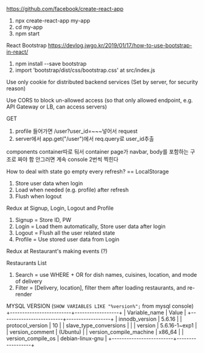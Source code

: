 https://github.com/facebook/create-react-app
1. npx create-react-app my-app
2. cd my-app
3. npm start

React Bootstrap
https://devlog.jwgo.kr/2019/01/17/how-to-use-bootstrap-in-react/
1. npm install --save bootstrap
2. import 'bootstrap/dist/css/bootstrap.css' at src/index.js

Use only cookie for distributed backend services
(Set by server, for security reason)

Use CORS to block un-allowed access
(so that only allowed endpoint, e.g. API Gateway or LB, can access servers)

GET
1. profile 들어가면 /user?user_id=~~~넣어서 request
2. server에서 app.get("/user")에서 req.query로 user_id추출

components container따로 둬서
container page가 navbar, body를 포함하는 구조로 짜야 함
안그러면 계속 console 2번씩 찍힌다

How to deal with state go empty every refresh?
== LocalStorage
1. Store user data when login
2. Load when needed (e.g. profile) after refresh
3. Flush when logout

Redux at Signup, Login, Logout and Profile
1. Signup = Store ID, PW
2. Login = Load them automatically, Store user data after login
3. Logout = Flush all the user related state
4. Profile = Use stored user data from Login

Redux at Restaurant's making events (?)

Restaurants List
1. Search = use WHERE + OR for dish names, cuisines, location, and mode of delivery
2. Filter = [Delivery, location], filter them after loading restaurants, and re-render

MYSQL VERSION (`SHOW VARIABLES LIKE "%version%";` from mysql console)
+-------------------------+------------------+
| Variable_name           | Value            |
+-------------------------+------------------+
| innodb_version          | 5.6.16           |
| protocol_version        | 10               |
| slave_type_conversions  |                  |
| version                 | 5.6.16-1~exp1    |
| version_comment         | (Ubuntu)         |
| version_compile_machine | x86_64           |
| version_compile_os      | debian-linux-gnu |
+-------------------------+------------------+
